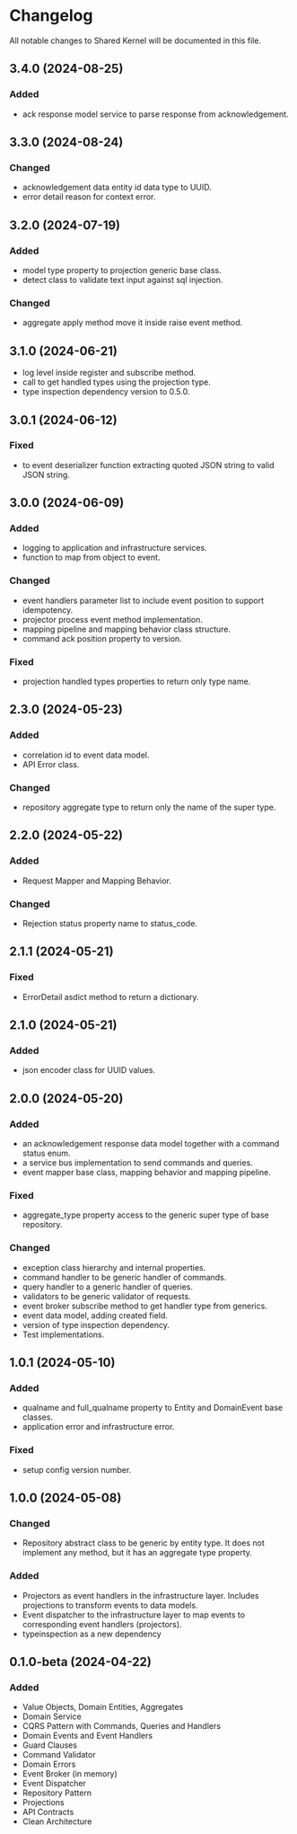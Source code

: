 # Changelog

All notable changes to Shared Kernel will be documented in this file.

## 3.4.0 (2024-08-25)

### Added

- ack response model service to parse response from acknowledgement.

## 3.3.0 (2024-08-24)

### Changed

- acknowledgement data entity id data type to UUID.
- error detail reason for context error.

## 3.2.0 (2024-07-19)

### Added

- model type property to projection generic base class.
- detect class to validate text input against sql injection.

### Changed

- aggregate apply method move it inside raise event method.

## 3.1.0 (2024-06-21)

- log level inside register and subscribe method.
- call to get handled types using the projection type.
- type inspection dependency version to 0.5.0.

## 3.0.1 (2024-06-12)

### Fixed

- to event deserializer function extracting quoted JSON string to valid JSON string.

## 3.0.0 (2024-06-09)

### Added

- logging to application and infrastructure services.
- function to map from object to event.

### Changed

- event handlers parameter list to include event position to support idempotency.
- projector process event method implementation.
- mapping pipeline and mapping behavior class structure.
- command ack position property to version.

### Fixed

- projection handled types properties to return only type name.

## 2.3.0 (2024-05-23)

### Added

- correlation id to event data model.
- API Error class.

### Changed

- repository aggregate type to return only the name of the super type.

## 2.2.0 (2024-05-22)

### Added

- Request Mapper and Mapping Behavior.

### Changed

- Rejection status property name to status_code.

## 2.1.1 (2024-05-21)

### Fixed

- ErrorDetail asdict method to return a dictionary.

## 2.1.0 (2024-05-21)

### Added

- json encoder class for UUID values.

## 2.0.0 (2024-05-20)

### Added

- an acknowledgement response data model together with a command status enum.
- a service bus implementation to send commands and queries.
- event mapper base class, mapping behavior and mapping pipeline.

### Fixed

- aggregate_type property access to the generic super type of base repository.

### Changed

- exception class hierarchy and internal properties.
- command handler to be generic handler of commands.
- query handler to a generic handler of queries.
- validators to be generic validator of requests.
- event broker subscribe method to get handler type from generics.
- event data model, adding created field.
- version of type inspection dependency.
- Test implementations.

## 1.0.1 (2024-05-10)

### Added

- qualname and full_qualname property to Entity and DomainEvent base classes.
- application error and infrastructure error.

### Fixed

- setup config version number.

## 1.0.0 (2024-05-08)

### Changed

- Repository abstract class to be generic by entity type.
  It does not implement any method, but it has an aggregate type property.

### Added

- Projectors as event handlers in the infrastructure layer. Includes projections to transform events to data models.
- Event dispatcher to the infrastructure layer to map events to corresponding event handlers (projectors).
- typeinspection as a new dependency

## 0.1.0-beta (2024-04-22)

### Added

- Value Objects, Domain Entities, Aggregates
- Domain Service
- CQRS Pattern with Commands, Queries and Handlers
- Domain Events and Event Handlers
- Guard Clauses
- Command Validator
- Domain Errors
- Event Broker (in memory)
- Event Dispatcher
- Repository Pattern
- Projections
- API Contracts
- Clean Architecture